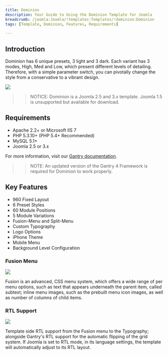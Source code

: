 ```yaml
---
title: Dominion
description: Your Guide to Using the Dominion Template for Joomla
breadcrumb: /joomla:Joomla/!templates:Templates/!dominion:Dominion
tags: [Template, Dominion, Features, Requirements]

---
```


Introduction
-----

Dominion has 6 unique presets, 3 light and 3 dark. Each variant has 3 modes, High, Med and Low, which present different levels of detailing. Therefore, with a simple parameter switch, you can pivotally change the style from a conservative to a vibrant design.

![][theme]

>> NOTICE: Dominion is a Joomla 2.5 and 3.x template. Joomla 1.5 is unsupported but available for download.

Requirements
-----

* Apache 2.2+ or Microsoft IIS 7
* PHP 5.3.10+ (PHP 5.4+ Recommended)
* MySQL 5.1+
* Joomla 2.5 or 3.x

For more information, visit our [Gantry documentation][gantry].

>> NOTE: An updated version of the Gantry 4 Framework is required for Dominion to work properly.

Key Features
-----

* 960 Fixed Layout
* 6 Preset Styles
* 60 Module Positions
* 5 Module Variations
* Fusion-Menu and Split-Menu
* Custom Typography
* Logo Options
* iPhone Theme
* Mobile Menu
* Background Level Configuration

### Fusion Menu

![][fusion]

Fusion is an advanced, CSS menu system, which offers a wide range of per menu options, such as text that appears underneath the parent item, called subtext; inline menu images, such as the prebuilt menu icon images, as well as number of columns of child items.

### RTL Support

![][rtl]

Template side RTL support from the Fusion menu to the Typography; alongside Gantry's RTL support for the automatic flipping of the grid system. If Joomla is set to RTL mode, in its language settings, the template will automatically adjust to its RTL layout.

[gantry]: http://gantry.org
[theme]: assets/dominion.jpeg
[fusion]: assets/fusion.jpg
[rtl]: assets/rtl.jpg
[fusion]: assets/fusion.jpg
